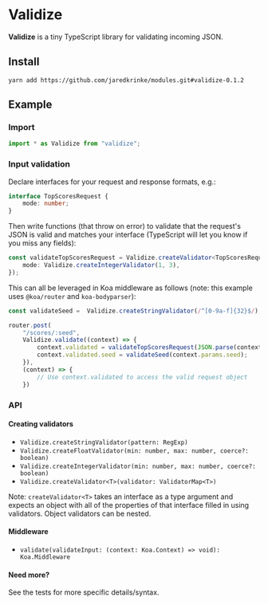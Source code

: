 # Validize

**Validize** is a tiny TypeScript library for validating incoming JSON.

## Install
```
yarn add https://github.com/jaredkrinke/modules.git#validize-0.1.2
```

## Example

### Import

```typescript
import * as Validize from "validize";
```

### Input validation
Declare interfaces for your request and response formats, e.g.:

```typescript
interface TopScoresRequest {
    mode: number;
}
```

Then write functions (that throw on error) to validate that the request's JSON is valid and matches your interface (TypeScript will let you know if you miss any fields):

```typescript
const validateTopScoresRequest = Validize.createValidator<TopScoresRequest>({
    mode: Validize.createIntegerValidator(1, 3),
});
```

This can all be leveraged in Koa middleware as follows (note: this example uses `@koa/router` and `koa-bodyparser`):

```typescript
const validateSeed =  Validize.createStringValidator(/^[0-9a-f]{32}$/);

router.post(
    "/scores/:seed",
    Validize.validate((context) => {
        context.validated = validateTopScoresRequest(JSON.parse(context.request.rawBody));
        context.validated.seed = validateSeed(context.params.seed);
    }),
    (context) => {
        // Use context.validated to access the valid request object
    })
```

### API
#### Creating validators
* `Validize.createStringValidator(pattern: RegExp)`
* `Validize.createFloatValidator(min: number, max: number, coerce?: boolean)`
* `Validize.createIntegerValidator(min: number, max: number, coerce?: boolean)`
* `Validize.createValidator<T>(validator: ValidatorMap<T>)`

Note: `createValidator<T>` takes an interface as a type argument and expects an object with all of the properties of that interface filled in using validators. Object validators can be nested.

#### Middleware
* `validate(validateInput: (context: Koa.Context) => void): Koa.Middleware`

#### Need more?
See the tests for more specific details/syntax.

